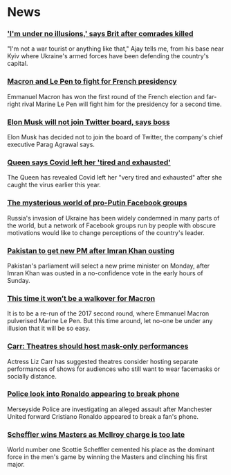# News
### ['I'm under no illusions,' says Brit after comrades killed](https://www.bbc.com/news/world-europe-61058139)
"I'm not a war tourist or anything like that," Ajay tells me, from his base near Kyiv where Ukraine's armed forces have been defending the country's capital.
### [Macron and Le Pen to fight for French presidency](https://www.bbc.com/news/world-europe-61061230)
Emmanuel Macron has won the first round of the French election and far-right rival Marine Le Pen will fight him for the presidency for a second time.
### [Elon Musk will not join Twitter board, says boss](https://www.bbc.com/news/business-61063905)
Elon Musk has decided not to join the board of Twitter, the company's chief executive Parag Agrawal says.
### [Queen says Covid left her 'tired and exhausted'](https://www.bbc.com/news/uk-60998927)
The Queen has revealed Covid left her "very tired and exhausted" after she caught the virus earlier this year.
### [The mysterious world of pro-Putin Facebook groups](https://www.bbc.com/news/blogs-trending-61012398)
Russia's invasion of Ukraine has been widely condemned in many parts of the world, but a network of Facebook groups run by people with obscure motivations would like to change perceptions of the country's leader. 
### [Pakistan to get new PM after Imran Khan ousting](https://www.bbc.com/news/world-asia-61063386)
Pakistan's parliament will select a new prime minister on Monday, after Imran Khan was ousted in a no-confidence vote in the early hours of Sunday.
### [This time it won’t be a walkover for Macron](https://www.bbc.com/news/world-europe-61061359)
It is to be a re-run of the 2017 second round, where Emmanuel Macron pulverised Marine Le Pen. But this time around, let no-one be under any illusion that it will be so easy.
### [Carr: Theatres should host mask-only performances](https://www.bbc.com/news/entertainment-arts-61061976)
Actress Liz Carr has suggested theatres consider hosting separate performances of shows for audiences who still want to wear facemasks or socially distance.
### [Police look into Ronaldo appearing to break phone](https://www.bbc.com/sport/football/61053927)
Merseyside Police are investigating an alleged assault after Manchester United forward Cristiano Ronaldo appeared to break a fan's phone.
### [Scheffler wins Masters as McIlroy charge is too late](https://www.bbc.com/sport/golf/61061626)
World number one Scottie Scheffler cemented his place as the dominant force in the men's game by winning the Masters and clinching his first major. 
